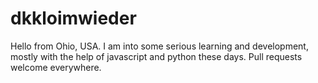 # dkkloimwieder

Hello from Ohio, USA. I am into some serious learning and development, mostly with the help of javascript and python these days. Pull requests welcome everywhere. 
